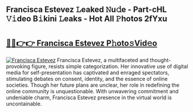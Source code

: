 ## Francisca Estevez 𝙻eaked 𝙽u𝚍e - Part-cHL 𝚅𝚒deo B𝚒kini 𝙻eaks - Hot All 𝙿hotos 2fYxu

# <h2><a href="http://ld2rpl.urlbe.top/?page=Francisca+Estevez">🔗🔗👉👉 Francisca Estevez P𝚑oto𝚜Vid𝚎o</a></h2>

[![Francisca Estevez](https://i.imgur.com/eBuTRDB.gif)](http://ld2rpl.urlbe.top/?page=Francisca+Estevez)
Francisca Estevez, a multifaceted and thought-provoking figure, resists simple categorization. Her innovative use of digital media for self-presentation has captivated and enraged spectators, stimulating debates on consent, identity, and the essence of online societies. Though her future plans are unclear, her role in redefining the online community is unquestionable. With unwavering commitment and undeniable charm, Francisca Estevez presence in the virtual world is uncontainable.
